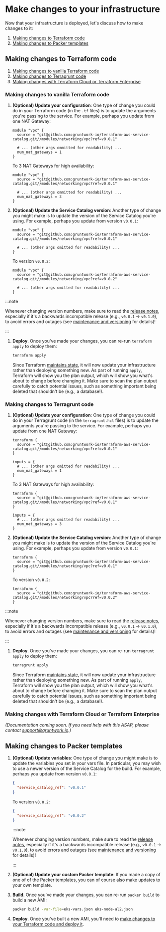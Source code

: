# Make changes to your infrastructure

Now that your infrastructure is deployed, let's discuss how to make changes to it:

1. [Making changes to Terraform code](#making-changes-to-terraform-code)
1. [Making changes to Packer templates](#making-changes-to-packer-templates)

## Making changes to Terraform code

1. [Making changes to vanilla Terraform code](#making-changes-to-vanilla-terraform-code)
1. [Making changes to Terragrunt code](#making-changes-to-terragrunt-code)
1. [Making changes with Terraform Cloud or Terraform Enterprise](#making-changes-with-terraform-cloud-or-terraform-enterprise)

### Making changes to vanilla Terraform code

1. **(Optional) Update your configuration**: One type of change you could do in your Terraform code (in the `.tf`
   files) is to update the arguments you're passing to the service. For example, perhaps you update from one NAT
   Gateway:

   ```hcl
   module "vpc" {
     source = "git@github.com:gruntwork-io/terraform-aws-service-catalog.git//modules/networking/vpc?ref=v0.0.1"

     # ... (other args ommitted for readability) ...
     num_nat_gateways = 1
   }
   ```

   To 3 NAT Gateways for high availability:

   ```hcl
   module "vpc" {
     source = "git@github.com:gruntwork-io/terraform-aws-service-catalog.git//modules/networking/vpc?ref=v0.0.1"

     # ... (other args ommitted for readability) ...
     num_nat_gateways = 3
   }
   ```

1. **(Optional) Update the Service Catalog version**: Another type of change you might make is to update the version
   of the Service Catalog you're using. For example, perhaps you update from version `v0.0.1`:

   ```hcl
   module "vpc" {
     source = "git@github.com:gruntwork-io/terraform-aws-service-catalog.git//modules/networking/vpc?ref=v0.0.1"

     # ... (other args omitted for readability) ...
   }
   ```

   To version `v0.0.2`:

   ```hcl
   module "vpc" {
     source = "git@github.com:gruntwork-io/terraform-aws-service-catalog.git//modules/networking/vpc?ref=v0.0.2"

     # ... (other args omitted for readability) ...
   }
   ```

:::note

Whenever changing version numbers, make sure to read the [release
notes](https://github.com/gruntwork-io/terraform-aws-service-catalog/releases), especially if it's a backwards
incompatible release (e.g., `v0.0.1` -> `v0.1.0`), to avoid errors and outages (see [maintenance and
versioning](/docs/reference/services/intro/overview/#maintenance-and-versioning) for details)!

:::

1. **Deploy**. Once you've made your changes, you can re-run `terraform apply` to deploy them:

   ```bash
   terraform apply
   ```

   Since Terraform [maintains state](https://blog.gruntwork.io/how-to-manage-terraform-state-28f5697e68fa), it will
   now update your infrastructure rather than deploying something new. As part of running `apply`, Terraform will show
   you the plan output, which will show you what's about to change before changing it. Make sure to scan the plan
   output carefully to catch potential issues, such as something important being deleted that shouldn't be (e.g., a
   database!).

### Making changes to Terragrunt code

1. **(Optional) Update your configuration**: One type of change you could do in your Terragrunt code (in the
   `terragrunt.hcl` files) is to update the arguments you're passing to the service. For example, perhaps you update
   from one NAT Gateway:

   ```hcl
   terraform {
     source = "git@github.com:gruntwork-io/terraform-aws-service-catalog.git//modules/networking/vpc?ref=v0.0.1"
   }

   inputs = {
     # ... (other args omitted for readability) ...
     num_nat_gateways = 1
   }
   ```

   To 3 NAT Gateways for high availability:

   ```hcl
   terraform {
     source = "git@github.com:gruntwork-io/terraform-aws-service-catalog.git//modules/networking/vpc?ref=v0.0.1"
   }

   inputs = {
     # ... (other args omitted for readability) ...
     num_nat_gateways = 3
   }
   ```

1. **(Optional) Update the Service Catalog version**: Another type of change you might make is to update the version
   of the Service Catalog you're using. For example, perhaps you update from version `v0.0.1`:

   ```hcl
   terraform {
     source = "git@github.com:gruntwork-io/terraform-aws-service-catalog.git//modules/networking/vpc?ref=v0.0.1"
   }
   ```

   To version `v0.0.2`:

   ```hcl
   terraform {
     source = "git@github.com:gruntwork-io/terraform-aws-service-catalog.git//modules/networking/vpc?ref=v0.0.2"
   }
   ```

:::note

Whenever changing version numbers, make sure to read the [release
notes](https://github.com/gruntwork-io/terraform-aws-service-catalog/releases), especially if it's a backwards
incompatible release (e.g., `v0.0.1` -> `v0.1.0`), to avoid errors and outages (see [maintenance and
versioning](/docs/reference/services/intro/overview/#maintenance-and-versioning) for details)!

:::

1. **Deploy**. Once you've made your changes, you can re-run `terragrunt apply` to deploy them:

   ```bash
   terragrunt apply
   ```

   Since Terraform [maintains state](https://blog.gruntwork.io/how-to-manage-terraform-state-28f5697e68fa), it will
   now update your infrastructure rather than deploying something new. As part of running `apply`, Terraform will show
   you the plan output, which will show you what's about to change before changing it. Make sure to scan the plan
   output carefully to catch potential issues, such as something important being deleted that shouldn't be (e.g., a
   database!).

### Making changes with Terraform Cloud or Terraform Enterprise

_(Documentation coming soon. If you need help with this ASAP, please contact [support@gruntwork.io](mailto:support@gruntwork.io).)_

## Making changes to Packer templates

1. **(Optional) Update variables**: One type of change you might make is to update the variables you set in your vars
   file. In particular, you may wish to use a newer version of the Service Catalog for the build. For example, perhaps
   you update from version `v0.0.1`:

   ```json
   {
     "service_catalog_ref": "v0.0.1"
   }
   ```

   To version `v0.0.2`:

   ```json
   {
     "service_catalog_ref": "v0.0.2"
   }
   ```

   :::note

   Whenever changing version numbers, make sure to read the [release
   notes](https://github.com/gruntwork-io/terraform-aws-service-catalog/releases), especially if it's a backwards incompatible
   release (e.g., `v0.0.1` -> `v0.1.0`), to avoid errors and outages (see [maintenance and
   versioning](/docs/reference/services/intro/overview/#maintenance-and-versioning) for details)!

   :::

1. **(Optional) Update your custom Packer template**: If you made a copy of one of of the Packer templates, you can
   of course also make updates to your own template.

1. **Build**. Once you've made your changes, you can re-run `packer build` to build a new AMI:

   ```bash
   packer build -var-file=eks-vars.json eks-node-al2.json
   ```

1. **Deploy**. Once you've built a new AMI, you'll need to [make changes to your Terraform code and deploy
   it](#making-changes-to-terraform-code).
